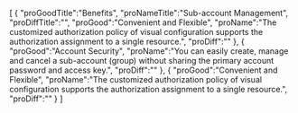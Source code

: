 [
	{
		"proGoodTitle":"Benefits",
		"proNameTitle":"Sub-account Management",
		"proDiffTitle":"",
		"proGood":"Convenient and Flexible",
		"proName":"The customized authorization policy of visual configuration supports the authorization assignment to a single resource.",
		"proDiff":""
	},
	{
		"proGood":"Account Security",
		"proName":"You can easily create, manage and cancel a sub-account (group) without sharing the primary account password and access key.",
		"proDiff":""
	},
	{
		"proGood":"Convenient and Flexible",
		"proName":"The customized authorization policy of visual configuration supports the authorization assignment to a single resource.",
		"proDiff":""
	}
]